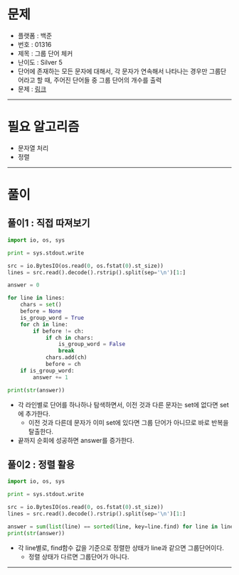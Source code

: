 # 문제
- 플랫폼 : 백준
- 번호 : 01316
- 제목 : 그룹 단어 체커
- 난이도 : Silver 5
- 단어에 존재하는 모든 문자에 대해서, 각 문자가 연속해서 나타나는 경우만 그룹단어라고 할 때, 주어진 단어들 중 그룹 단어의 개수를 출력
- 문제 : <a href="https://www.acmicpc.net/problem/1316" target="_blank">링크</a>

---

# 필요 알고리즘
- 문자열 처리
- 정렬

---

# 풀이

## 풀이1 : 직접 따져보기
```python
import io, os, sys

print = sys.stdout.write

src = io.BytesIO(os.read(0, os.fstat(0).st_size))
lines = src.read().decode().rstrip().split(sep='\n')[1:]

answer = 0

for line in lines:
    chars = set()
    before = None
    is_group_word = True
    for ch in line:
        if before != ch:
            if ch in chars:
                is_group_word = False
                break
            chars.add(ch)
            before = ch
    if is_group_word:
        answer += 1

print(str(answer))
```
- 각 라인별로 단어를 하나하나 탐색하면서, 이전 것과 다른 문자는 set에 없다면 set에 추가한다.
  - 이전 것과 다른데 문자가 이미 set에 있다면 그룹 단어가 아니므로 바로 반복을 탈출한다.
- 끝까지 순회에 성공하면 answer를 증가한다.

## 풀이2 : 정렬 활용
```python
import io, os, sys

print = sys.stdout.write

src = io.BytesIO(os.read(0, os.fstat(0).st_size))
lines = src.read().decode().rstrip().split(sep='\n')[1:]

answer = sum(list(line) == sorted(line, key=line.find) for line in lines)
print(str(answer))
```
- 각 line별로, find함수 값을 기준으로 정렬한 상태가 line과 같으면 그룹단어이다.
  - 정렬 상태가 다르면 그룹단어가 아니다.

---
